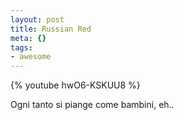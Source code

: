 ```yaml
--- 
layout: post
title: Russian Red
meta: {}
tags: 
- awesome
---
```

{% youtube hwO6-KSKUU8 %}  
  
Ogni tanto si piange come bambini, eh..   
